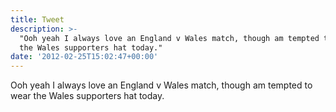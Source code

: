 ```yaml
---
title: Tweet
description: >-
  "Ooh yeah I always love an England v Wales match, though am tempted to wear
  the Wales supporters hat today."
date: '2012-02-25T15:02:47+00:00'
---
```

Ooh yeah I always love an England v Wales match, though am tempted to wear the Wales supporters hat today.
